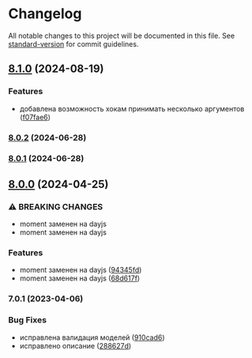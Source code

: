 # Changelog

All notable changes to this project will be documented in this file. See [standard-version](https://github.com/conventional-changelog/standard-version) for commit guidelines.

## [8.1.0](https://github.com/Infomaximum/frontend-utility/compare/v8.0.2...v8.1.0) (2024-08-19)


### Features

* добавлена возможность хокам принимать несколько аргументов ([f07fae6](https://github.com/Infomaximum/frontend-utility/commit/f07fae64264459fb3d1acdbb236540cbe0c00e52))

### [8.0.2](https://github.com/Infomaximum/frontend-utility/compare/v8.0.1...v8.0.2) (2024-06-28)

### [8.0.1](https://github.com/Infomaximum/frontend-utility/compare/v8.0.0...v8.0.1) (2024-06-28)

## [8.0.0](https://github.com/Infomaximum/frontend-utility/compare/v7.0.1...v8.0.0) (2024-04-25)


### ⚠ BREAKING CHANGES

* moment заменен на dayjs
* moment заменен на dayjs

### Features

* moment заменен на dayjs ([94345fd](https://github.com/Infomaximum/frontend-utility/commit/94345fd14a8db441c4acbe1290e802189b4e1cc2))
* moment заменен на dayjs ([68d617f](https://github.com/Infomaximum/frontend-utility/commit/68d617fdc1e0b8076bee73bb2ab103c752b46f70))

### 7.0.1 (2023-04-06)


### Bug Fixes

* исправлена валидация моделей ([910cad6](https://github.com/Infomaximum/frontend-utility/commit/910cad6d3b8367b09681d38f68fae44adae1779a))
* исправлено описание ([288627d](https://github.com/Infomaximum/frontend-utility/commit/288627d283f4d248b37cead8d2dcdb2be16a21a0))
